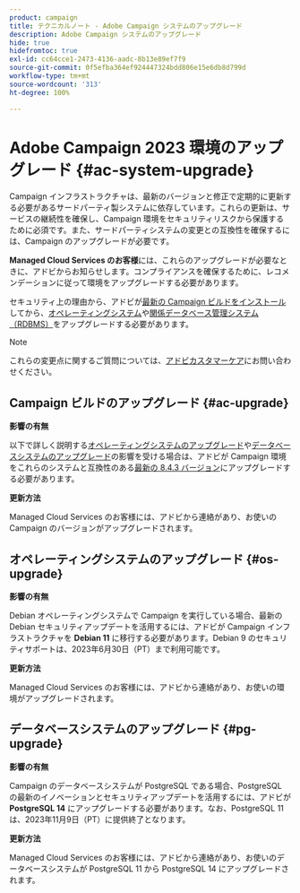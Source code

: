 ```yaml
---
product: campaign
title: テクニカルノート - Adobe Campaign システムのアップグレード
description: Adobe Campaign システムのアップグレード
hide: true
hidefromtoc: true
exl-id: cc64cce1-2473-4136-aadc-8b13e89ef7f9
source-git-commit: 0f5efba364ef924447324bdd806e15e6db8d799d
workflow-type: tm+mt
source-wordcount: '313'
ht-degree: 100%

---
```


# Adobe Campaign 2023 環境のアップグレード {#ac-system-upgrade}

Campaign インフラストラクチャは、最新のバージョンと修正で定期的に更新する必要があるサードパーティ製システムに依存しています。これらの更新は、サービスの継続性を確保し、Campaign 環境をセキュリティリスクから保護するために必須です。また、サードパーティシステムの変更との互換性を確保するには、Campaign のアップグレードが必要です。

**Managed Cloud Services のお客様**&#x200B;には、これらのアップグレードが必要なときに、アドビからお知らせします。コンプライアンスを確保するために、レコメンデーションに従って環境をアップグレードする必要があります。

セキュリティ上の理由から、アドビが[最新の Campaign ビルドをインストール](#ac-upgrade)してから、[オペレーティングシステム](#os-upgrade)や[関係データベース管理システム（RDBMS）](#pg-upgrade)をアップグレードする必要があります。

>[!NOTE]
>
>これらの変更点に関するご質問については、[アドビカスタマーケア](https://helpx.adobe.com/jp/enterprise/admin-guide.html/enterprise/using/support-for-experience-cloud.ug.html)にお問い合わせください。
>

## Campaign ビルドのアップグレード {#ac-upgrade}

**影響の有無**

以下で詳しく説明する[オペレーティングシステムのアップグレード](#os-upgrade)や[データベースシステムのアップグレード](#pg-upgrade)の影響を受ける場合は、アドビが Campaign 環境をこれらのシステムと互換性のある[最新の 8.4.3 バージョン](../../v8/start/release-notes.md)にアップグレードする必要があります。

**更新方法**

Managed Cloud Services のお客様には、アドビから連絡があり、お使いの Campaign のバージョンがアップグレードされます。

## オペレーティングシステムのアップグレード {#os-upgrade}

**影響の有無**

Debian オペレーティングシステムで Campaign を実行している場合、最新の Debian セキュリティアップデートを活用するには、アドビが Campaign インフラストラクチャを **Debian 11** に移行する必要があります。Debian 9 のセキュリティサポートは、2023年6月30日（PT）まで利用可能です。

**更新方法**

Managed Cloud Services のお客様には、アドビから連絡があり、お使いの環境がアップグレードされます。

## データベースシステムのアップグレード {#pg-upgrade}

**影響の有無**

Campaign のデータベースシステムが PostgreSQL である場合、PostgreSQL の最新のイノベーションとセキュリティアップデートを活用するには、アドビが **PostgreSQL 14** にアップグレードする必要があります。なお、PostgreSQL 11 は、2023年11月9日（PT）に提供終了となります。

**更新方法**

Managed Cloud Services のお客様には、アドビから連絡があり、お使いのデータベースシステムが PostgreSQL 11 から PostgreSQL 14 にアップグレードされます。
